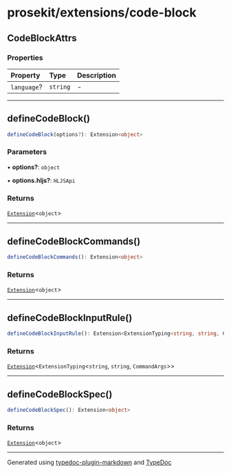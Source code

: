 # prosekit/extensions/code-block

## CodeBlockAttrs

### Properties

| Property | Type | Description |
| :------ | :------ | :------ |
| `language`? | `string` | - |

***

## defineCodeBlock()

```ts
defineCodeBlock(options?): Extension<object>
```

### Parameters

▪ **options?**: `object`

▪ **options.hljs?**: `HLJSApi`

### Returns

[`Extension`](../core.md#extensiont)\<`object`\>

***

## defineCodeBlockCommands()

```ts
defineCodeBlockCommands(): Extension<object>
```

### Returns

[`Extension`](../core.md#extensiont)\<`object`\>

***

## defineCodeBlockInputRule()

```ts
defineCodeBlockInputRule(): Extension<ExtensionTyping<string, string, CommandArgs>>
```

### Returns

[`Extension`](../core.md#extensiont)\<`ExtensionTyping`\<`string`, `string`, `CommandArgs`\>\>

***

## defineCodeBlockSpec()

```ts
defineCodeBlockSpec(): Extension<object>
```

### Returns

[`Extension`](../core.md#extensiont)\<`object`\>

***

Generated using [typedoc-plugin-markdown](https://www.npmjs.com/package/typedoc-plugin-markdown) and [TypeDoc](https://typedoc.org/)
